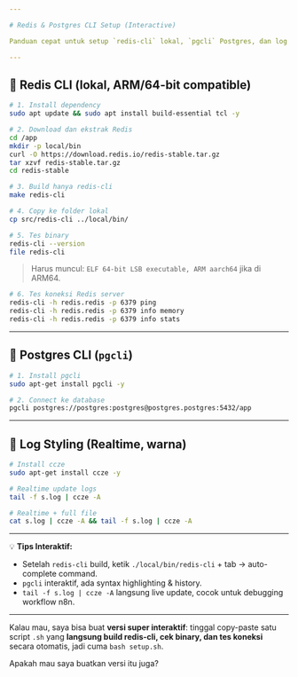 ```yaml
---

# Redis & Postgres CLI Setup (Interactive)

Panduan cepat untuk setup `redis-cli` lokal, `pgcli` Postgres, dan log styling.

---
```


## 🔹 Redis CLI (lokal, ARM/64-bit compatible)

```bash
# 1. Install dependency
sudo apt update && sudo apt install build-essential tcl -y

# 2. Download dan ekstrak Redis
cd /app
mkdir -p local/bin
curl -O https://download.redis.io/redis-stable.tar.gz
tar xzvf redis-stable.tar.gz
cd redis-stable

# 3. Build hanya redis-cli
make redis-cli

# 4. Copy ke folder lokal
cp src/redis-cli ../local/bin/

# 5. Tes binary
redis-cli --version
file redis-cli
```

> Harus muncul: `ELF 64-bit LSB executable, ARM aarch64` jika di ARM64.

```bash
# 6. Tes koneksi Redis server
redis-cli -h redis.redis -p 6379 ping
redis-cli -h redis.redis -p 6379 info memory
redis-cli -h redis.redis -p 6379 info stats
```

---

## 🔹 Postgres CLI (`pgcli`)

```bash
# 1. Install pgcli
sudo apt-get install pgcli -y

# 2. Connect ke database
pgcli postgres://postgres:postgres@postgres.postgres:5432/app
```

---

## 🔹 Log Styling (Realtime, warna)

```bash
# Install ccze
sudo apt-get install ccze -y

# Realtime update logs
tail -f s.log | ccze -A

# Realtime + full file
cat s.log | ccze -A && tail -f s.log | ccze -A
```

---

💡 **Tips Interaktif:**

* Setelah `redis-cli` build, ketik `./local/bin/redis-cli` + tab → auto-complete command.
* `pgcli` interaktif, ada syntax highlighting & history.
* `tail -f s.log | ccze -A` langsung live update, cocok untuk debugging workflow n8n.

---

Kalau mau, saya bisa buat **versi super interaktif**: tinggal copy-paste satu script `.sh` yang **langsung build redis-cli, cek binary, dan tes koneksi** secara otomatis, jadi cuma `bash setup.sh`.

Apakah mau saya buatkan versi itu juga?
